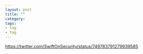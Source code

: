 ```yaml
---
layout: post
title: ""
category: 
tags: 
- tag
- tag
---
```


https://twitter.com/SwiftOnSecurity/status/749783791279939585